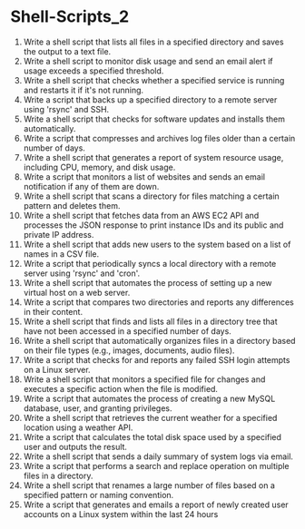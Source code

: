 # Shell-Scripts_2
1.	Write a shell script that lists all files in a specified directory and saves the output to a text file.
2.	Write a shell script to monitor disk usage and send an email alert if usage exceeds a specified threshold.
3.	Write a shell script that checks whether a specified service is running and restarts it if it's not running.
4.	Write a script that backs up a specified directory to a remote server using 'rsync' and SSH.
5.	Write a shell script that checks for software updates and installs them automatically.
6.	Write a script that compresses and archives log files older than a certain number of days.
7.	Write a shell script that generates a report of system resource usage, including CPU, memory, and disk usage.
8.	Write a script that monitors a list of websites and sends an email notification if any of them are down.
9.	Write a shell script that scans a directory for files matching a certain pattern and deletes them.
10.	Write a shell script that fetches data from an AWS EC2 API and processes the JSON response to print instance IDs and its public and private IP address.
11.	Write a shell script that adds new users to the system based on a list of names in a CSV file.
12.	Write a script that periodically syncs a local directory with a remote server using 'rsync' and 'cron'.
13.	Write a shell script that automates the process of setting up a new virtual host on a web server.
14.	Write a script that compares two directories and reports any differences in their content.
15.	Write a shell script that finds and lists all files in a directory tree that have not been accessed in a specified number of days.
16.	Write a shell script that automatically organizes files in a directory based on their file types (e.g., images, documents, audio files).
17.	Write a script that checks for and reports any failed SSH login attempts on a Linux server.
18.	Write a shell script that monitors a specified file for changes and executes a specific action when the file is modified.
19.	Write a script that automates the process of creating a new MySQL database, user, and granting privileges.
20.	Write a shell script that retrieves the current weather for a specified location using a weather API.
21.	Write a script that calculates the total disk space used by a specified user and outputs the result.
22.	Write a shell script that sends a daily summary of system logs via email.
23.	Write a script that performs a search and replace operation on multiple files in a directory.
24.	Write a shell script that renames a large number of files based on a specified pattern or naming convention.
25.	Write a script that generates and emails a report of newly created user accounts on a Linux system within the last 24 hours
